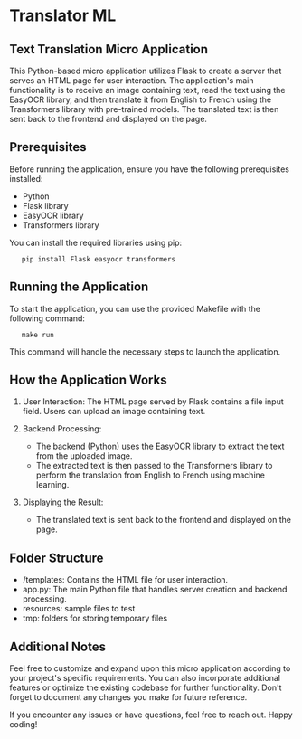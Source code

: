 # Translator ML

## Text Translation Micro Application

This Python-based micro application utilizes Flask to create a server that serves an HTML page for user interaction. The application's main functionality is to receive an image containing text, read the text using the EasyOCR library, and then translate it from English to French using the Transformers library with pre-trained models. The translated text is then sent back to the frontend and displayed on the page.

## Prerequisites

Before running the application, ensure you have the following prerequisites installed:

- Python
- Flask library
- EasyOCR library
- Transformers library

You can install the required libraries using pip:

```
   pip install Flask easyocr transformers
```

## Running the Application

To start the application, you can use the provided Makefile with the following command:

```
   make run
```

This command will handle the necessary steps to launch the application.

## How the Application Works

1. User Interaction: The HTML page served by Flask contains a file input field. Users can upload an image containing text.

2. Backend Processing:
   - The backend (Python) uses the EasyOCR library to extract the text from the uploaded image.
   - The extracted text is then passed to the Transformers library to perform the translation from English to French using machine learning.

3. Displaying the Result:
   - The translated text is sent back to the frontend and displayed on the page.

## Folder Structure

- /templates: Contains the HTML file for user interaction.
- app.py: The main Python file that handles server creation and backend processing.
- resources: sample files to test
- tmp: folders for storing temporary files

## Additional Notes

Feel free to customize and expand upon this micro application according to your project's specific requirements. You can also incorporate additional features or optimize the existing codebase for further functionality. Don't forget to document any changes you make for future reference.

If you encounter any issues or have questions, feel free to reach out. Happy coding!

